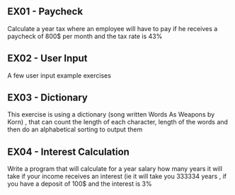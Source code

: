EX01 - Paycheck
---

Calculate a year tax where an employee will have to pay if he receives a paycheck of 800$ per month and the tax rate is 43%


EX02 - User Input
---

A few user input example exercises


EX03 - Dictionary
---

This exercise is using a dictionary (song written Words As Weapons by Korn) , that can count the length of each character, length of the words and then do an alphabetical sorting to output them


EX04 - Interest Calculation
---

Write a program that will calculate for a year salary how many years it will take if your income receives an interest (ie it will take you 333334  years , if you have a deposit of 100$ and the interest is 3% 
